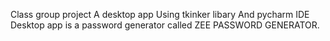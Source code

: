 Class group project
A desktop app
Using tkinker libary
And pycharm IDE
Desktop app is a password generator called ZEE PASSWORD GENERATOR.
